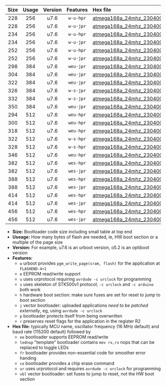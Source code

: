 |Size|Usage|Version|Features|Hex file|
|:-:|:-:|:-:|:-:|:--|
|228|256|u7.6|`w-u-hpr`|[atmega168a_24mhz_230400bps_ur.hex](https://raw.githubusercontent.com/stefanrueger/urboot/main/bootloaders/atmega168a/fcpu_24mhz/230400_bps/atmega168a_24mhz_230400bps_ur.hex)|
|228|256|u7.6|`w-u-jpr`|[atmega168a_24mhz_230400bps_ur_vbl.hex](https://raw.githubusercontent.com/stefanrueger/urboot/main/bootloaders/atmega168a/fcpu_24mhz/230400_bps/atmega168a_24mhz_230400bps_ur_vbl.hex)|
|234|256|u7.6|`w-u-hpr`|[atmega168a_24mhz_230400bps_lednop_ur.hex](https://raw.githubusercontent.com/stefanrueger/urboot/main/bootloaders/atmega168a/fcpu_24mhz/230400_bps/atmega168a_24mhz_230400bps_lednop_ur.hex)|
|234|256|u7.6|`w-u-jpr`|[atmega168a_24mhz_230400bps_lednop_ur_vbl.hex](https://raw.githubusercontent.com/stefanrueger/urboot/main/bootloaders/atmega168a/fcpu_24mhz/230400_bps/atmega168a_24mhz_230400bps_lednop_ur_vbl.hex)|
|252|256|u7.6|`w-u-hpr`|[atmega168a_24mhz_230400bps_lednop_fr_ur.hex](https://raw.githubusercontent.com/stefanrueger/urboot/main/bootloaders/atmega168a/fcpu_24mhz/230400_bps/atmega168a_24mhz_230400bps_lednop_fr_ur.hex)|
|252|256|u7.6|`w-u-jpr`|[atmega168a_24mhz_230400bps_lednop_fr_ur_vbl.hex](https://raw.githubusercontent.com/stefanrueger/urboot/main/bootloaders/atmega168a/fcpu_24mhz/230400_bps/atmega168a_24mhz_230400bps_lednop_fr_ur_vbl.hex)|
|298|384|u7.6|`weu-jpr`|[atmega168a_24mhz_230400bps_ee_ur_vbl.hex](https://raw.githubusercontent.com/stefanrueger/urboot/main/bootloaders/atmega168a/fcpu_24mhz/230400_bps/atmega168a_24mhz_230400bps_ee_ur_vbl.hex)|
|304|384|u7.6|`weu-jpr`|[atmega168a_24mhz_230400bps_ee_lednop_ur_vbl.hex](https://raw.githubusercontent.com/stefanrueger/urboot/main/bootloaders/atmega168a/fcpu_24mhz/230400_bps/atmega168a_24mhz_230400bps_ee_lednop_ur_vbl.hex)|
|322|384|u7.6|`weu-jpr`|[atmega168a_24mhz_230400bps_ee_lednop_fr_ur_vbl.hex](https://raw.githubusercontent.com/stefanrueger/urboot/main/bootloaders/atmega168a/fcpu_24mhz/230400_bps/atmega168a_24mhz_230400bps_ee_lednop_fr_ur_vbl.hex)|
|326|384|u7.6|`w-s-jpr`|[atmega168a_24mhz_230400bps_vbl.hex](https://raw.githubusercontent.com/stefanrueger/urboot/main/bootloaders/atmega168a/fcpu_24mhz/230400_bps/atmega168a_24mhz_230400bps_vbl.hex)|
|332|384|u7.6|`w-s-jpr`|[atmega168a_24mhz_230400bps_lednop_vbl.hex](https://raw.githubusercontent.com/stefanrueger/urboot/main/bootloaders/atmega168a/fcpu_24mhz/230400_bps/atmega168a_24mhz_230400bps_lednop_vbl.hex)|
|350|384|u7.6|`weu-jpr`|[atmega168a_24mhz_230400bps_ee_lednop_fr_ce_ur_vbl.hex](https://raw.githubusercontent.com/stefanrueger/urboot/main/bootloaders/atmega168a/fcpu_24mhz/230400_bps/atmega168a_24mhz_230400bps_ee_lednop_fr_ce_ur_vbl.hex)|
|294|512|u7.6|`weu-hpr`|[atmega168a_24mhz_230400bps_ee_ur.hex](https://raw.githubusercontent.com/stefanrueger/urboot/main/bootloaders/atmega168a/fcpu_24mhz/230400_bps/atmega168a_24mhz_230400bps_ee_ur.hex)|
|300|512|u7.6|`weu-hpr`|[atmega168a_24mhz_230400bps_ee_lednop_ur.hex](https://raw.githubusercontent.com/stefanrueger/urboot/main/bootloaders/atmega168a/fcpu_24mhz/230400_bps/atmega168a_24mhz_230400bps_ee_lednop_ur.hex)|
|318|512|u7.6|`weu-hpr`|[atmega168a_24mhz_230400bps_ee_lednop_fr_ur.hex](https://raw.githubusercontent.com/stefanrueger/urboot/main/bootloaders/atmega168a/fcpu_24mhz/230400_bps/atmega168a_24mhz_230400bps_ee_lednop_fr_ur.hex)|
|322|512|u7.6|`w-s-hpr`|[atmega168a_24mhz_230400bps.hex](https://raw.githubusercontent.com/stefanrueger/urboot/main/bootloaders/atmega168a/fcpu_24mhz/230400_bps/atmega168a_24mhz_230400bps.hex)|
|328|512|u7.6|`w-s-hpr`|[atmega168a_24mhz_230400bps_lednop.hex](https://raw.githubusercontent.com/stefanrueger/urboot/main/bootloaders/atmega168a/fcpu_24mhz/230400_bps/atmega168a_24mhz_230400bps_lednop.hex)|
|346|512|u7.6|`weu-hpr`|[atmega168a_24mhz_230400bps_ee_lednop_fr_ce_ur.hex](https://raw.githubusercontent.com/stefanrueger/urboot/main/bootloaders/atmega168a/fcpu_24mhz/230400_bps/atmega168a_24mhz_230400bps_ee_lednop_fr_ce_ur.hex)|
|382|512|u7.6|`wes-hpr`|[atmega168a_24mhz_230400bps_ee.hex](https://raw.githubusercontent.com/stefanrueger/urboot/main/bootloaders/atmega168a/fcpu_24mhz/230400_bps/atmega168a_24mhz_230400bps_ee.hex)|
|382|512|u7.6|`wes-jpr`|[atmega168a_24mhz_230400bps_ee_vbl.hex](https://raw.githubusercontent.com/stefanrueger/urboot/main/bootloaders/atmega168a/fcpu_24mhz/230400_bps/atmega168a_24mhz_230400bps_ee_vbl.hex)|
|388|512|u7.6|`wes-hpr`|[atmega168a_24mhz_230400bps_ee_lednop.hex](https://raw.githubusercontent.com/stefanrueger/urboot/main/bootloaders/atmega168a/fcpu_24mhz/230400_bps/atmega168a_24mhz_230400bps_ee_lednop.hex)|
|388|512|u7.6|`wes-jpr`|[atmega168a_24mhz_230400bps_ee_lednop_vbl.hex](https://raw.githubusercontent.com/stefanrueger/urboot/main/bootloaders/atmega168a/fcpu_24mhz/230400_bps/atmega168a_24mhz_230400bps_ee_lednop_vbl.hex)|
|414|512|u7.6|`wes-hpr`|[atmega168a_24mhz_230400bps_ee_lednop_fr.hex](https://raw.githubusercontent.com/stefanrueger/urboot/main/bootloaders/atmega168a/fcpu_24mhz/230400_bps/atmega168a_24mhz_230400bps_ee_lednop_fr.hex)|
|414|512|u7.6|`wes-jpr`|[atmega168a_24mhz_230400bps_ee_lednop_fr_vbl.hex](https://raw.githubusercontent.com/stefanrueger/urboot/main/bootloaders/atmega168a/fcpu_24mhz/230400_bps/atmega168a_24mhz_230400bps_ee_lednop_fr_vbl.hex)|
|456|512|u7.6|`wes-hpr`|[atmega168a_24mhz_230400bps_ee_lednop_fr_ce.hex](https://raw.githubusercontent.com/stefanrueger/urboot/main/bootloaders/atmega168a/fcpu_24mhz/230400_bps/atmega168a_24mhz_230400bps_ee_lednop_fr_ce.hex)|
|456|512|u7.6|`wes-jpr`|[atmega168a_24mhz_230400bps_ee_lednop_fr_ce_vbl.hex](https://raw.githubusercontent.com/stefanrueger/urboot/main/bootloaders/atmega168a/fcpu_24mhz/230400_bps/atmega168a_24mhz_230400bps_ee_lednop_fr_ce_vbl.hex)|

- **Size:** Bootloader code size including small table at top end
- **Useage:** How many bytes of flash are needed, ie, HW boot section or a multiple of the page size
- **Version:** For example, u7.6 is an urboot version, o5.2 is an optiboot version
- **Features:**
  + `w` urboot provides `pgm_write_page(sram, flash)` for the application at `FLASHEND-4+1`
  + `e` EEPROM read/write support
  + `u` uses urprotocol requiring `avrdude -c urclock` for programming
  + `s` uses skeleton of STK500v1 protocol; `-c urclock` and `-c arduino` both work
  + `h` hardware boot section: make sure fuses are set for reset to jump to boot section
  + `j` vector bootloader: uploaded applications *need to be patched externally*, eg, using `avrdude -c urclock`
  + `p` bootloader protects itself from being overwritten
  + `r` preserves reset flags for the application in the register R2
- **Hex file:** typically MCU name, oscillator frequency (16 MHz default) and baud rate (115200 default) followed by
  + `ee` bootloader supports EEPROM read/write
  + `lednop` "template" bootloader contains `mov rx,rx` nops that can be replaced to toggle LEDs
  + `fr` bootloader provides non-essential code for smoother error handing
  + `ce` bootloader provides a chip erase command
  + `ur` uses urprotocol and requires `avrdude -c urclock` for programming
  + `vbl` vector bootloader: set fuses to jump to reset, not the HW boot section
